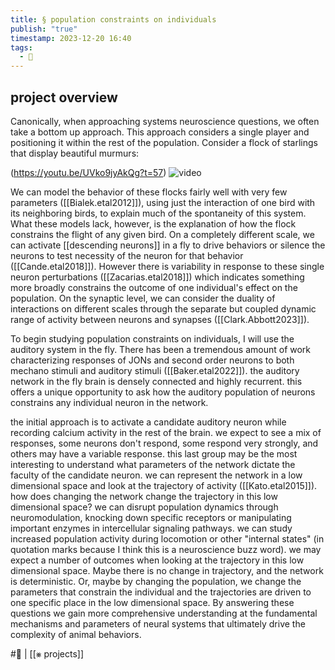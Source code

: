 ```yaml
---
title: § population constraints on individuals
publish: "true"
timestamp: 2023-12-20 16:40
tags:
  - 🐛
---
```

## project overview

Canonically, when approaching systems neuroscience questions, we often take a bottom up approach. This approach considers a single player and positioning it within the rest of the population. Consider a flock of starlings that display beautiful murmurs:

(https://youtu.be/UVko9jyAkQg?t=57)
![video](https://youtu.be/UVko9jyAkQg?t=57)

We can model the behavior of these flocks fairly well with very few parameters ([[Bialek.etal2012]]), using just the interaction of one bird with its neighboring birds, to explain much of the spontaneity of this system. What these models lack, however, is the explanation of how the flock constrains the flight of any given bird. On a completely different scale, we can activate [[descending neurons]] in a fly to drive behaviors or silence the neurons to test necessity of the neuron for that behavior ([[Cande.etal2018]]). However there is variability in response to these single neuron perturbations ([[Zacarias.etal2018]]) which indicates something more broadly constrains the outcome of one individual's effect on the population. On the synaptic level, we can consider the duality of interactions on different scales through the separate but coupled dynamic range of activity between neurons and synapses ([[Clark.Abbott2023]]).

To begin studying population constraints on individuals, I will use the auditory system in the fly. There has been a tremendous amount of work characterizing responses of JONs and second order neurons to both mechano stimuli and auditory stimuli ([[Baker.etal2022]]). the auditory network in the fly brain is densely connected and highly recurrent. this offers a unique opportunity to ask how the auditory population of neurons constrains any individual neuron in the network. 

the initial approach is to activate a candidate auditory neuron while recording calcium activity in the rest of the brain. we expect to see a mix of responses, some neurons don't respond, some respond very strongly, and others may have a variable response. this last group may be the most interesting to understand what parameters of the network dictate the faculty of the candidate neuron. we can represent the network in a low dimensional space and look at the trajectory of activity ([[Kato.etal2015]]). how does changing the network change the trajectory in this low dimensional space? we can disrupt population dynamics through neuromodulation, knocking down specific receptors or manipulating important enzymes in intercellular signaling pathways. we can study increased population activity during locomotion or other "internal states" (in quotation marks because I think this is a neuroscience buzz word). we may expect a number of outcomes when looking at the trajectory in this low dimensional space. Maybe there is no change in trajectory, and the network is deterministic. Or, maybe by changing the population, we change the parameters that constrain the individual and the trajectories are driven to one specific place in the low dimensional space. By answering these questions we gain more comprehensive understanding at the fundamental mechanisms and parameters of neural systems that ultimately drive the complexity of animal behaviors.


#🐛 | [[⨳ projects]]